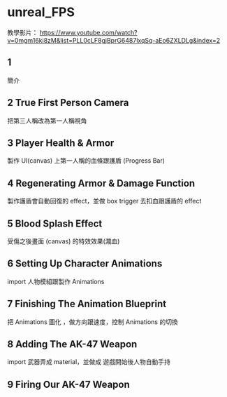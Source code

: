 # unreal_FPS

教學影片：
https://www.youtube.com/watch?v=0mgm16ki8zM&list=PLL0cLF8gjBprG6487lxqSq-aEo6ZXLDLg&index=2

## 1

簡介

## 2 True First Person Camera 

把第三人稱改為第一人稱視角

## 3 Player Health & Armor 

製作 UI(canvas) 上第一人稱的血條跟護盾 (Progress Bar)

## 4 Regenerating Armor & Damage Function

製作護盾會自動回復的 effect，並做 box trigger 去扣血跟護盾的 effect

## 5 Blood Splash Effect

受傷之後畫面 (canvas) 的特效效果(濺血)

## 6 Setting Up Character Animations

import 人物模組跟製作 Animations

## 7 Finishing The Animation Blueprint

把 Animations 圖化 ，做方向跟速度，控制 Animations 的切換

## 8 Adding The AK-47 Weapon

import 武器弄成 material，並做成 遊戲開始後人物自動手持

## 9 Firing Our AK-47 Weapon

